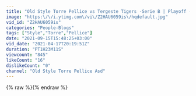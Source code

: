 ```yaml
---
title: "Old Style Torre Pellice vs Tergeste Tigers -Serie B | Playoff - Semifinale - Gara 1"
image: "https:\/\/i.ytimg.com\/vi\/Z2HAU6059is\/hqdefault.jpg"
vid_id: "Z2HAU6059is"
categories: "People-Blogs"
tags: ["Style","Torre","Pellice"]
date: "2021-09-15T15:48:25+03:00"
vid_date: "2021-04-17T20:19:51Z"
duration: "PT1H23M11S"
viewcount: "845"
likeCount: "16"
dislikeCount: "0"
channel: "Old Style Torre Pellice Asd"
---
```

{% raw %}{% endraw %}
